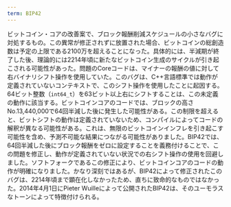 ```yaml
---
term: BIP42
---
```

ビットコイン・コアの改善案で、ブロック報酬削減スケジュールの小さなバグに対処するもの。この異常が修正されずに放置された場合、ビットコインの総創造数は予定の上限である2100万を超えることになった。具体的には、半減期が終了した後、理論的には2214年頃に新たなビットコイン生成のサイクルが引き起こされる可能性があった。問題のCoreコードは、マイナーの報酬の値に対して右バイナリシフト操作を使用していた。このバグは、C++言語標準では動作が定義されていないコンテキストで、このシフト操作を使用したことに起因する。64ビット整数（`int64_t`）を63ビット以上右にシフトすることは、この未定義の動作に該当する。ビットコインコアのコードでは、ブロックの高さNo.13,440,000で64回半減した後に発生した可能性がある。この制限を超えると、ビットシフトの動作は定義されていないため、コンパイルによってコードの解釈が異なる可能性がある。これは、無限のビットコインインフレを引き起こす可能性を含め、予測不可能な結果につながる可能性がありました。BIP42では、64回半減した後にブロック報酬をゼロに設定することを義務付けることで、この問題を修正し、動作が定義されていない状況での右シフト操作の使用を回避しました。ソフトフォークであるこの修正により、ビットコインコアのコードの動作が明確になりました。かなり深刻ではあるが、BIP42によって修正されたこのバグは、2214年頃まで顕在化しなかったため、直ちに致命的なものではなかった。2014年4月1日にPieter Wuilleによって公開されたBIP42は、そのユーモラスなトーンによって特徴付けられる。